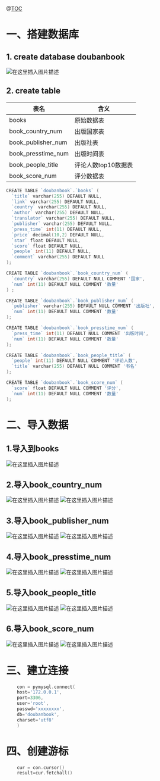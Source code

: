 ﻿@[TOC](爬取到的数据导入到数据库)
# 一、搭建数据库
## 1. create database doubanbook
![在这里插入图片描述](https://img-blog.csdnimg.cn/0fcc84e27f764093bcb426fec22269ee.png)

## 2. create table
|表名|含义|
|--|--|
|books|原始数据表|
|book_country_num|出版国家表|
|book_publisher_num|出版社表|
|book_presstime_num|出版时间表|
|book_people_title|评论人数top10数据表|
|book_score_num|评分数据表|

```go
CREATE TABLE `doubanbook`.`books` (
  `title` varchar(255) DEFAULT NULL,
  `link` varchar(255) DEFAULT NULL,
  `country` varchar(255) DEFAULT NULL,
  `author` varchar(255) DEFAULT NULL,
  `translator` varchar(255) DEFAULT NULL,
  `publisher` varchar(255) DEFAULT NULL,
  `press_time` int(11) DEFAULT NULL,
  `price` decimal(10,2) DEFAULT NULL,
  `star` float DEFAULT NULL,
  `score` float DEFAULT NULL,
  `people` int(11) DEFAULT NULL,
  `comment` varchar(255) DEFAULT NULL
);
```

```go
CREATE TABLE `doubanbook`.`book_country_num` (
  `country` varchar(255) DEFAULT NULL COMMENT '国家',
  `num` int(11) DEFAULT NULL COMMENT '数量'
) ;
```

```go
CREATE TABLE `doubanbook`.`book_publisher_num` (
  `publisher` varchar(255) DEFAULT NULL COMMENT '出版社',
  `num` int(11) DEFAULT NULL COMMENT '数量'
);

```

```go
CREATE TABLE `doubanbook`.`book_presstime_num` (
  `press_time` int(11) DEFAULT NULL COMMENT '出版时间',
  `num` int(11) DEFAULT NULL COMMENT '数量'
);
```

```go
CREATE TABLE `doubanbook`.`book_people_title` (
  `people` int(11) DEFAULT NULL COMMENT '评论人数',
  `title` varchar(255) DEFAULT NULL COMMENT '书名'
);
```

```go
CREATE TABLE `doubanbook`.`book_score_num` (
  `score` float DEFAULT NULL COMMENT '评分',
  `num` int(11) DEFAULT NULL COMMENT '数量'
);
```
# 二、导入数据
## 1.导入到books
![在这里插入图片描述](https://img-blog.csdnimg.cn/c24d6cd0663d4d3ba10f1068de27777b.png)
## 2.导入book_country_num
![在这里插入图片描述](https://img-blog.csdnimg.cn/d0369adde10245a198d6d1d2ac590991.png)
![在这里插入图片描述](https://img-blog.csdnimg.cn/a95a5b580d8d4a19b0f07b7d08107dff.png)
## 3.导入book_publisher_num
![在这里插入图片描述](https://img-blog.csdnimg.cn/8fd9ac2dc5b14b02993da3196e6b8ce9.png)
![在这里插入图片描述](https://img-blog.csdnimg.cn/2262fa3b75244d71ae01e09ddd8b5fb6.png)
## 4.导入book_presstime_num
![在这里插入图片描述](https://img-blog.csdnimg.cn/c9b52ac317fb433d8fc30f718bb39eb0.png)
![在这里插入图片描述](https://img-blog.csdnimg.cn/aaca84eba9b444688e76a28507ebac21.png)
## 5.导入book_people_title
![在这里插入图片描述](https://img-blog.csdnimg.cn/9894edd14e5a4953b23c4b513acbeb4a.png)
![在这里插入图片描述](https://img-blog.csdnimg.cn/185dcf315e2f460a8d49061372649970.png)
## 6.导入book_score_num
![在这里插入图片描述](https://img-blog.csdnimg.cn/92ed388101234de88bd425a8283bbac5.png)
![在这里插入图片描述](https://img-blog.csdnimg.cn/a28f8704c29c426890b7b0623553b0ee.png)
# 三、建立连接
```go
	con = pymysql.connect(
    host='172.0.0.1',
    port=3306,
    user='root',
    passwd='xxxxxxxx',
    db='doubanbook',
    charset='utf8'
    )
```
# 四、创建游标
```go
    cur = con.cursor()
    result=cur.fetchall()
```


